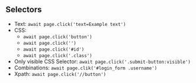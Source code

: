 ## Selectors

- Text:  `await page.click('text=Example text')`
- CSS: 
    - `await page.click('button')`
    - `await page.click('')`
    - `await page.click('#id')`
    - `await page.click('.class')`
- Only visible CSS Selector: `await page.click('.submit-button:visible')`
- Combinations: `await page.clik('#login_form .username')`
- Xpath: `await page.click('//button')`
